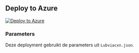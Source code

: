 ## Deploy to Azure

[![Deploy to Azure](https://aka.ms/deploytoazurebutton)](https://portal.azure.com/#create/Microsoft.Template/uri/https%3A%2F%2Fraw.githubusercontent.com%2Flbonjean%2Ftestgodmode%2Fmain%2Fazlighthouse%2Fmain.json)

### Parameters
Deze deployment gebruikt de parameters uit `Lubviacxn.json`.